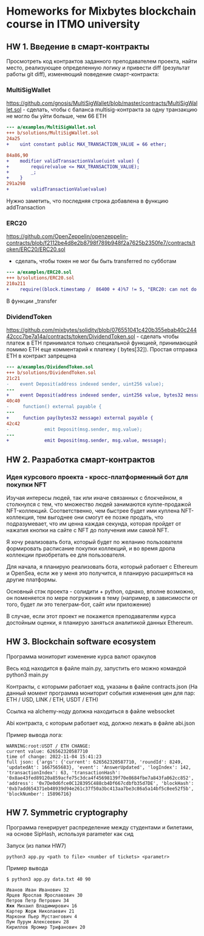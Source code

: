 # Homeworks for Mixbytes blockchain course in ITMO university

## HW 1. Введение в смарт-контракты

Просмотреть код контрактов заданного преподавателем проекта, найти место, реализующее определенную логику и привести
diff (результат работы git diff), изменяющий поведение смарт-контракта:

### MultiSigWallet

https://github.com/gnosis/MultiSigWallet/blob/master/contracts/MultiSigWallet.sol - сделать, чтобы с баланса
multisig-контракта за одну транзакцию не могло бы уйти больше, чем 66 ETH

```diff
--- a/examples/MultiSigWallet.sol
+++ b/solutions/MultiSigWallet.sol
24a25
+    uint constant public MAX_TRANSACTION_VALUE = 66 ether;

84a86,90
+    modifier validTransactionValue(uint value) {
+        require(value <= MAX_TRANSACTION_VALUE);
+        _;
+    }
291a298
+        validTransactionValue(value)
```
Нужно заметить, что последняя строка добавлена в функцию addTransaction

### ERC20

https://github.com/OpenZeppelin/openzeppelin-contracts/blob/f2112be4d8e2b8798f789b948f2a7625b2350fe7/contracts/token/ERC20/ERC20.sol

- сделать, чтобы токен не мог бы быть transferred по субботам

```diff
--- a/examples/ERC20.sol
+++ b/solutions/ERC20.sol
210a211
+    require((block.timestamp /  86400 + 4)%7 != 5, "ERC20: can not do transfer on Saturdays");
```
В функции _transfer

### DividendToken

https://github.com/mixbytes/solidity/blob/076551041c420b355ebab40c24442ccc7be7a14a/contracts/token/DividendToken.sol -
сделать чтобы платеж в ETH принимался только специальной функцией, принимающей помимо ETH еще комментарий к платежу (
bytes[32]). Простая отправка ETH в контракт запрещена

```diff
--- a/examples/DividendToken.sol
+++ b/solutions/DividendToken.sol
21c21
-    event Deposit(address indexed sender, uint256 value);
---
+    event Deposit(address indexed sender, uint256 value, bytes32 message);
40c40
-     function() external payable {
---
+     function pay(bytes32 message) external payable {
42c42
-             emit Deposit(msg.sender, msg.value);
---
+             emit Deposit(msg.sender, msg.value, message);
```

## HW 2. Разработка смарт-контрактов

### Идея курсового проекта - кросс-платформенный бот для покупки NFT

Изучая интересы людей, так или иначе связанных с блокчейном, я столкнулся с тем, что множество людей занимаются купле-продажой NFT-коллекций. Соответственно, чем быстрее будет ими куплена NFT-коллекция, тем выгоднее они смогут ее позже продать, что подразумевает, что им ценна каждая секунда, которая пройдет от нажатия кнопки на сайте с NFT до получения ими самой NFT.

Я хочу реализовать бота, который будет по желанию пользователя формировать расписание покупки коллекций, и во время дропа коллекции приобретать ее для пользователя.

Для начала, я планирую реализовать бота, который работает с Ethereum и OpenSea, если же у меня это получится, я планирую расширяться на другие платформы.

Основный стэк проекта - солидити + python, однако, вполне возможно, он поменяется по мере погружения в тему (например, в зависимости от того, будет ли это телеграм-бот, сайт или приложение)

В случае, если этот проект не покажется преподавателям курса достойным оценки, я планирую заняться аналитикой данных Ethereum.


## HW 3. Blockchain software ecosystem

Программа мониторит изменение курса валют оракулов

Весь код находится в файле main.py, запустить его можно командой python3 main.py

Контракты, с которыми работает код, указаны в файле contracts.json (На данный момент программа мониторит события изменения цен для пар: ETH / USD, LINK / ETH, USDT / ETH)

Ссылка на alchemy-ноду должна находиться в файле websocket

Abi контракта, с которым работает код, должно лежать в файле abi.json

Пример вывода лога:

```angular2html
WARNING:root:USDT / ETH CHANGE:
current value: 626562320587710
time of change: 2022-11-04 15:41:23
full json: {'args': {'current': 626562320587710, 'roundId': 8249, 'updatedAt': 1667565683}, 'event': 'AnswerUpdated', 'logIndex': 142, 'transactionIndex': 63, 'transactionHash': '0x8ae43fed89120a859acfe75c3dca4f45698139f70e8684fbe7a843fa062cc852', 'address': '0x7De0d6fce0C128395C488cb4Df667cdbfb35d7DE', 'blockHash': '0xb7add654371eb48939d94e261c37f50a3bc413aa7be3c86a5a14bf5c8ee52f5b', 'blockNumber': 15896716}
```


## HW 7. Symmetric cryptography

Программа генерирует распределение между студентами и билетами, на основе SipHash, используя parameter как сид 

Запуск (из папки HW7)
```angular2html
python3 app.py <path to file> <number of tickets> <parametr>
```

Пример вывода
```angular2html
$ python3 app.py data.txt 40 90

Иванов Иван Иванович 32
Ярцев Ярослав Ярославович 30
Петров Петр Петрович 34
Жжж Михаил Владимирович 16
Картер Жорж Николаевич 21
Маркони Пьер Мустангович 4
Пум Пурум Алексеевич 28
Кириллов Яромир Трифанович 20
```